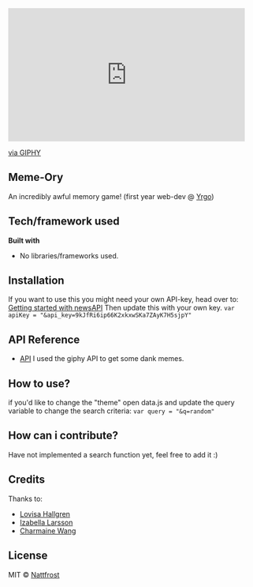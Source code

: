 <iframe src="https://giphy.com/embed/3o6gbbuLW76jkt8vIc" width="480" height="270" frameBorder="0" class="giphy-embed" allowFullScreen></iframe><p><a href="https://giphy.com/gifs/thisisgiphy-3o6gbbuLW76jkt8vIc">via GIPHY</a></p>

## Meme-Ory
An incredibly awful memory game! (first year web-dev @ [Yrgo](https://yrgo.se/utbildningar/media-och-kommunikation/webbutvecklare/))

## Tech/framework used
<b>Built with</b>
- No libraries/frameworks used.

## Installation
If you want to use this you might need your own API-key, head over to:
[Getting started with newsAPI](https://developers.giphy.com/dashboard/?create=true)
Then update this with your own key.
`var apiKey = "&api_key=9kJfRi6ip66K2xkxwSKa7ZAyK7H5sjpY"`

## API Reference
- [API](https://developers.giphy.com/)
	I used the giphy API to get some dank memes.

## How to use?
if you'd like to change the "theme" open data.js and update the query variable to change the search criteria:
`var query = "&q=random"`

## How can i contribute?
Have not implemented a search function yet, feel free to add it :)

## Credits
Thanks to:
- [Lovisa Hallgren](https://github.com/lovisahallgren)
- [Izabella Larsson](https://github.com/izabellalarsson)
- [Charmaine Wang](https://github.com/charmaine-wang)


## License
MIT © [Nattfrost](https://github.com/Nattfrost)
